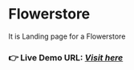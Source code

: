 # Flowerstore
It is Landing page for a Flowerstore 
### **👉 Live Demo URL:** <a href="https://shreyash00007.github.io/Flowerstore/">***Visit here***</a>
